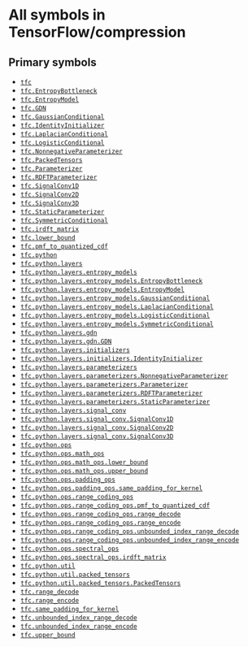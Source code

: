 # All symbols in TensorFlow/compression

## Primary symbols
*  <a href="./tfc.md"><code>tfc</code></a>
*  <a href="./tfc/EntropyBottleneck.md"><code>tfc.EntropyBottleneck</code></a>
*  <a href="./tfc/EntropyModel.md"><code>tfc.EntropyModel</code></a>
*  <a href="./tfc/GDN.md"><code>tfc.GDN</code></a>
*  <a href="./tfc/GaussianConditional.md"><code>tfc.GaussianConditional</code></a>
*  <a href="./tfc/IdentityInitializer.md"><code>tfc.IdentityInitializer</code></a>
*  <a href="./tfc/LaplacianConditional.md"><code>tfc.LaplacianConditional</code></a>
*  <a href="./tfc/LogisticConditional.md"><code>tfc.LogisticConditional</code></a>
*  <a href="./tfc/NonnegativeParameterizer.md"><code>tfc.NonnegativeParameterizer</code></a>
*  <a href="./tfc/PackedTensors.md"><code>tfc.PackedTensors</code></a>
*  <a href="./tfc/Parameterizer.md"><code>tfc.Parameterizer</code></a>
*  <a href="./tfc/RDFTParameterizer.md"><code>tfc.RDFTParameterizer</code></a>
*  <a href="./tfc/SignalConv1D.md"><code>tfc.SignalConv1D</code></a>
*  <a href="./tfc/SignalConv2D.md"><code>tfc.SignalConv2D</code></a>
*  <a href="./tfc/SignalConv3D.md"><code>tfc.SignalConv3D</code></a>
*  <a href="./tfc/StaticParameterizer.md"><code>tfc.StaticParameterizer</code></a>
*  <a href="./tfc/SymmetricConditional.md"><code>tfc.SymmetricConditional</code></a>
*  <a href="./tfc/irdft_matrix.md"><code>tfc.irdft_matrix</code></a>
*  <a href="./tfc/lower_bound.md"><code>tfc.lower_bound</code></a>
*  <a href="./tfc/pmf_to_quantized_cdf.md"><code>tfc.pmf_to_quantized_cdf</code></a>
*  <a href="./tfc/python.md"><code>tfc.python</code></a>
*  <a href="./tfc/python/layers.md"><code>tfc.python.layers</code></a>
*  <a href="./tfc/python/layers/entropy_models.md"><code>tfc.python.layers.entropy_models</code></a>
*  <a href="./tfc/EntropyBottleneck.md"><code>tfc.python.layers.entropy_models.EntropyBottleneck</code></a>
*  <a href="./tfc/EntropyModel.md"><code>tfc.python.layers.entropy_models.EntropyModel</code></a>
*  <a href="./tfc/GaussianConditional.md"><code>tfc.python.layers.entropy_models.GaussianConditional</code></a>
*  <a href="./tfc/LaplacianConditional.md"><code>tfc.python.layers.entropy_models.LaplacianConditional</code></a>
*  <a href="./tfc/LogisticConditional.md"><code>tfc.python.layers.entropy_models.LogisticConditional</code></a>
*  <a href="./tfc/SymmetricConditional.md"><code>tfc.python.layers.entropy_models.SymmetricConditional</code></a>
*  <a href="./tfc/python/layers/gdn.md"><code>tfc.python.layers.gdn</code></a>
*  <a href="./tfc/GDN.md"><code>tfc.python.layers.gdn.GDN</code></a>
*  <a href="./tfc/python/layers/initializers.md"><code>tfc.python.layers.initializers</code></a>
*  <a href="./tfc/IdentityInitializer.md"><code>tfc.python.layers.initializers.IdentityInitializer</code></a>
*  <a href="./tfc/python/layers/parameterizers.md"><code>tfc.python.layers.parameterizers</code></a>
*  <a href="./tfc/NonnegativeParameterizer.md"><code>tfc.python.layers.parameterizers.NonnegativeParameterizer</code></a>
*  <a href="./tfc/Parameterizer.md"><code>tfc.python.layers.parameterizers.Parameterizer</code></a>
*  <a href="./tfc/RDFTParameterizer.md"><code>tfc.python.layers.parameterizers.RDFTParameterizer</code></a>
*  <a href="./tfc/StaticParameterizer.md"><code>tfc.python.layers.parameterizers.StaticParameterizer</code></a>
*  <a href="./tfc/python/layers/signal_conv.md"><code>tfc.python.layers.signal_conv</code></a>
*  <a href="./tfc/SignalConv1D.md"><code>tfc.python.layers.signal_conv.SignalConv1D</code></a>
*  <a href="./tfc/SignalConv2D.md"><code>tfc.python.layers.signal_conv.SignalConv2D</code></a>
*  <a href="./tfc/SignalConv3D.md"><code>tfc.python.layers.signal_conv.SignalConv3D</code></a>
*  <a href="./tfc/python/ops.md"><code>tfc.python.ops</code></a>
*  <a href="./tfc/python/ops/math_ops.md"><code>tfc.python.ops.math_ops</code></a>
*  <a href="./tfc/lower_bound.md"><code>tfc.python.ops.math_ops.lower_bound</code></a>
*  <a href="./tfc/upper_bound.md"><code>tfc.python.ops.math_ops.upper_bound</code></a>
*  <a href="./tfc/python/ops/padding_ops.md"><code>tfc.python.ops.padding_ops</code></a>
*  <a href="./tfc/same_padding_for_kernel.md"><code>tfc.python.ops.padding_ops.same_padding_for_kernel</code></a>
*  <a href="./tfc/python/ops/range_coding_ops.md"><code>tfc.python.ops.range_coding_ops</code></a>
*  <a href="./tfc/pmf_to_quantized_cdf.md"><code>tfc.python.ops.range_coding_ops.pmf_to_quantized_cdf</code></a>
*  <a href="./tfc/range_decode.md"><code>tfc.python.ops.range_coding_ops.range_decode</code></a>
*  <a href="./tfc/range_encode.md"><code>tfc.python.ops.range_coding_ops.range_encode</code></a>
*  <a href="./tfc/unbounded_index_range_decode.md"><code>tfc.python.ops.range_coding_ops.unbounded_index_range_decode</code></a>
*  <a href="./tfc/unbounded_index_range_encode.md"><code>tfc.python.ops.range_coding_ops.unbounded_index_range_encode</code></a>
*  <a href="./tfc/python/ops/spectral_ops.md"><code>tfc.python.ops.spectral_ops</code></a>
*  <a href="./tfc/irdft_matrix.md"><code>tfc.python.ops.spectral_ops.irdft_matrix</code></a>
*  <a href="./tfc/python/util.md"><code>tfc.python.util</code></a>
*  <a href="./tfc/python/util/packed_tensors.md"><code>tfc.python.util.packed_tensors</code></a>
*  <a href="./tfc/PackedTensors.md"><code>tfc.python.util.packed_tensors.PackedTensors</code></a>
*  <a href="./tfc/range_decode.md"><code>tfc.range_decode</code></a>
*  <a href="./tfc/range_encode.md"><code>tfc.range_encode</code></a>
*  <a href="./tfc/same_padding_for_kernel.md"><code>tfc.same_padding_for_kernel</code></a>
*  <a href="./tfc/unbounded_index_range_decode.md"><code>tfc.unbounded_index_range_decode</code></a>
*  <a href="./tfc/unbounded_index_range_encode.md"><code>tfc.unbounded_index_range_encode</code></a>
*  <a href="./tfc/upper_bound.md"><code>tfc.upper_bound</code></a>